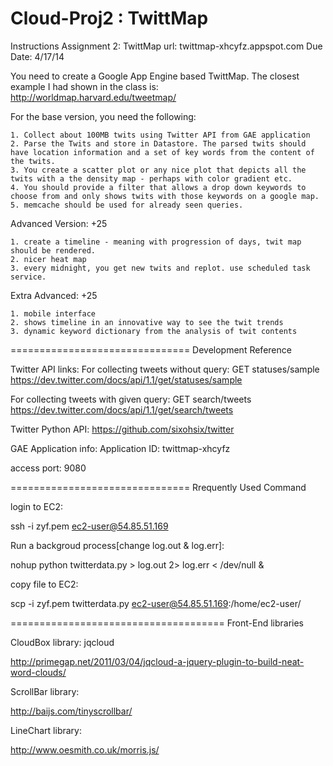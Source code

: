 Cloud-Proj2 : TwittMap
===========

Instructions
Assignment 2: TwittMap
url: twittmap-xhcyfz.appspot.com
Due Date: 4/17/14


You need to create a Google App Engine based TwittMap. The closest example I had shown in the class is: http://worldmap.harvard.edu/tweetmap/

For the base version, you need the following:

	1. Collect about 100MB twits using Twitter API from GAE application
	2. Parse the Twits and store in Datastore. The parsed twits should have location information and a set of key words from the content of the twits.
	3. You create a scatter plot or any nice plot that depicts all the twits with a the density map - perhaps with color gradient etc.
	4. You should provide a filter that allows a drop down keywords to choose from and only shows twits with those keywords on a google map.
	5. memcache should be used for already seen queries.

Advanced Version: +25

	1. create a timeline - meaning with progression of days, twit map should be rendered.
	2. nicer heat map
	3. every midnight, you get new twits and replot. use scheduled task service.

Extra Advanced: +25

	1. mobile interface
	2. shows timeline in an innovative way to see the twit trends
	3. dynamic keyword dictionary from the analysis of twit contents

===============================
Development Reference

Twitter API links:
For collecting tweets without query: GET statuses/sample
https://dev.twitter.com/docs/api/1.1/get/statuses/sample

For collecting tweets with given query: GET search/tweets
https://dev.twitter.com/docs/api/1.1/get/search/tweets

Twitter Python API:
https://github.com/sixohsix/twitter

GAE Application info:
Application ID:	twittmap-xhcyfz

access port: 9080

===============================
Rrequently Used Command

login to EC2:

ssh -i zyf.pem ec2-user@54.85.51.169

Run a backgroud process[change log.out & log.err]:

nohup python twitterdata.py > log.out 2> log.err < /dev/null &

copy file to EC2:

scp -i zyf.pem twitterdata.py ec2-user@54.85.51.169:/home/ec2-user/

=====================================
Front-End libraries

CloudBox library: jqcloud

http://primegap.net/2011/03/04/jqcloud-a-jquery-plugin-to-build-neat-word-clouds/

ScrollBar library:

http://baijs.com/tinyscrollbar/

LineChart library:

http://www.oesmith.co.uk/morris.js/
